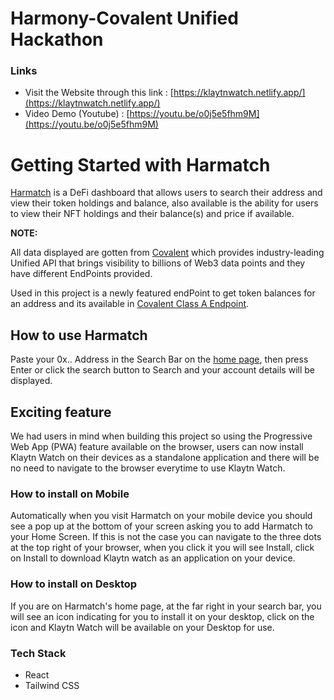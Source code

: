 # Harmony-Covalent Unified Hackathon

### Links

-   Visit the Website through this link : [https://klaytnwatch.netlify.app/](https://klaytnwatch.netlify.app/)
-   Video Demo (Youtube) : [https://youtu.be/o0j5e5fhm9M](https://youtu.be/o0j5e5fhm9M)

# Getting Started with Harmatch

[Harmatch](https://klaytnwatch.netlify.app/) is a DeFi dashboard that allows users to search their address and view their token holdings and balance, also available is the ability for users to view their NFT holdings and their balance(s) and price if available.

**NOTE:**

All data displayed are gotten from [Covalent](https://www.covalenthq.com/docs/) which provides industry-leading Unified API that brings visibility to billions of Web3 data points and they have different EndPoints provided.

Used in this project is a newly featured endPoint to get token balances for an address and its available in [Covalent Class A Endpoint](https://www.covalenthq.com/docs/api/#/0/Get%20token%20balances%20for%20address/USD/1).

## How to use Harmatch

Paste your 0x.. Address in the Search Bar on the [home page](https://klaytnwatch.netlify.app/), then press Enter or click the search button to Search and your account details will be displayed.

## Exciting feature

We had users in mind when building this project so using the Progressive Web App (PWA) feature available on the browser, users can now install Klaytn Watch on their devices as a standalone application and there will be no need to navigate to the browser everytime to use Klaytn Watch.

### How to install on Mobile

Automatically when you visit Harmatch on your mobile device you should see a pop up at the bottom of your screen asking you to add Harmatch to your Home Screen. If this is not the case you can navigate to the three dots at the top right of your browser, when you click it you will see Install, click on Install to download Klaytn watch as an application on your device.

### How to install on Desktop

If you are on Harmatch's home page, at the far right in your search bar, you will see an icon indicating for you to install it on your desktop, click on the icon and Klaytn Watch will be available on your Desktop for use.

### Tech Stack

- React
- Tailwind CSS
